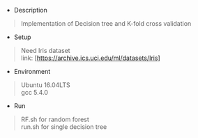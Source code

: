 + Description

> Implementation of Decision tree and K-fold cross validation

+ Setup

> Need Iris dataset  
> link: [https://archive.ics.uci.edu/ml/datasets/Iris]

+ Environment
> Ubuntu 16.04LTS  
> gcc 5.4.0  

+ Run
 > RF.sh for random forest  
 > run.sh for single decision tree  
